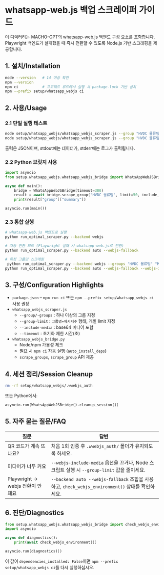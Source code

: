 # whatsapp-web.js 백업 스크레이퍼 가이드

이 디렉터리는 MACHO-GPT의 whatsapp-web.js 백엔드 구성 요소를 포함합니다. Playwright 백엔드가 실패했을 때 즉시 전환할 수 있도록 Node.js 기반 스크래핑을 제공합니다.

## 1. 설치/Installation

```bash
node --version   # 14 이상 확인
npm --version
npm ci           # 프로젝트 루트에서 실행 시 package-lock 기반 설치
npm --prefix setup/whatsapp_webjs ci
```

## 2. 사용/Usage

### 2.1 단일 실행 테스트
```bash
node setup/whatsapp_webjs/whatsapp_webjs_scraper.js --group "HVDC 물류팀" --limit 100
node setup/whatsapp_webjs/whatsapp_webjs_scraper.js --group "HVDC 물류팀" --include-media
```
출력은 JSON이며, stdout에는 데이터가, stderr에는 로그가 출력됩니다.

### 2.2 Python 브릿지 사용
```python
import asyncio
from setup.whatsapp_webjs.whatsapp_webjs_bridge import WhatsAppWebJSBridge

async def main():
    bridge = WhatsAppWebJSBridge(timeout=300)
    result = await bridge.scrape_group("HVDC 물류팀", limit=50, include_media=False)
    print(result["group"]["summary"])

asyncio.run(main())
```

### 2.3 통합 실행
```bash
# whatsapp-web.js 백엔드로 실행
python run_optimal_scraper.py --backend webjs

# 자동 전환 모드 (Playwright 실패 시 whatsapp-web.js로 전환)
python run_optimal_scraper.py --backend auto --webjs-fallback

# 특정 그룹만 스크래핑
 python run_optimal_scraper.py --backend webjs --groups "HVDC 물류팀" "MR.CHA 전용"
python run_optimal_scraper.py --backend auto --webjs-fallback --webjs-include-media
```

## 3. 구성/Configuration Highlights

- `package.json` – `npm run ci` 또는 `npm --prefix setup/whatsapp_webjs ci` 사용 권장
- `whatsapp_webjs_scraper.js`
  - `--group/-groups` : 하나 이상의 그룹 지정
  - `--group-limit`   : `그룹명=메시지수` 형태, 개별 limit 지정
  - `--include-media` : base64 미디어 포함
  - `--timeout`       : 초기화 제한 시간(초)
- `whatsapp_webjs_bridge.py`
  - Node/npm 가용성 체크
  - 필요 시 `npm ci` 자동 실행 (`auto_install_deps`)
  - `scrape_groups`, `scrape_group` API 제공

## 4. 세션 정리/Session Cleanup

```bash
rm -rf setup/whatsapp_webjs/.wwebjs_auth
```

또는 Python에서:
```python
asyncio.run(WhatsAppWebJSBridge().cleanup_session())
```

## 5. 자주 묻는 질문/FAQ

| 질문 | 답변 |
|------|------|
| QR 코드가 계속 뜨나요? | 처음 1회 인증 후 `.wwebjs_auth/` 폴더가 유지되도록 하세요. |
| 미디어가 너무 커요 | `--webjs-include-media` 옵션을 끄거나, Node 스크립트 실행 시 `--group-limit` 값을 줄이세요. |
| Playwright → webjs 전환이 안 돼요 | `--backend auto --webjs-fallback` 조합을 사용하고, `check_webjs_environment()` 상태를 확인하세요. |

## 6. 진단/Diagnostics

```python
from setup.whatsapp_webjs.whatsapp_webjs_bridge import check_webjs_environment
import asyncio

async def diagnostics():
    print(await check_webjs_environment())

asyncio.run(diagnostics())
```

이 값이 `dependencies_installed: False`이면 `npm --prefix setup/whatsapp_webjs ci`를 다시 실행하십시오.
